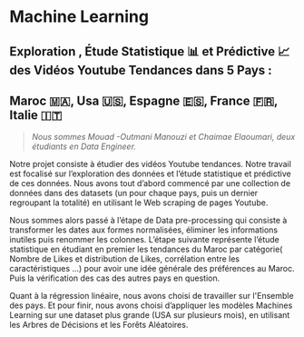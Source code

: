 # Machine Learning
## Exploration , Étude Statistique 📊 et Prédictive 📈 des Vidéos Youtube      Tendances dans 5 Pays : 
## Maroc 🇲🇦, Usa 🇺🇸, Espagne 🇪🇸, France 🇫🇷, Italie 🇮🇹
 
  > _Nous sommes Mouad -Outmani Manouzi et Chaimae Elaoumari, deux étudiants en Data Engineer._

  Notre projet consiste à étudier des vidéos Youtube tendances. Notre travail est focalisé sur l’exploration des données
  et l’étude statistique et prédictive de ces données. Nous avons tout d’abord commencé par une collection de données dans
  des datasets (un pour chaque pays,  puis un dernier regroupant la totalité) en utilisant le Web scraping de pages Youtube.
  
  Nous sommes alors passé à l’étape de Data pre-processing qui consiste à transformer les dates aux formes normalisées,
  éliminer les informations inutiles puis renommer les colonnes. L’étape suivante représente l’étude statistique en étudiant
  en premier les tendances du Maroc par catégorie( Nombre de Likes et distribution de Likes, corrélation entre les 
  caractéristiques ...) pour avoir une idée générale des préférences au Maroc. Puis la vérification des cas des autres pays
  en question. 
  
  Quant à la régression linéaire, nous avons choisi de travailler sur l'Ensemble des pays. Et pour finir, nous
  avons choisi d’appliquer les modèles Machines Learning sur une dataset plus grande (USA sur plusieurs mois), en utilisant
  les Arbres de Décisions et les Forêts Aléatoires.
